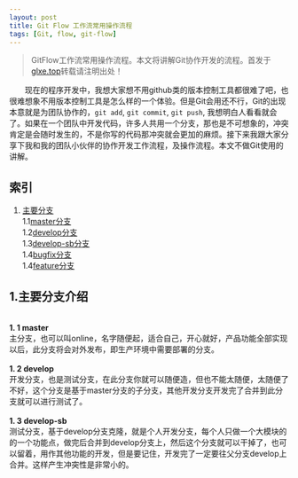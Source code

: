 ```yaml
---
layout: post
title: Git Flow 工作流常用操作流程
tags: [Git, flow, git-flow]
---
```




>GitFlow工作流常用操作流程。本文将讲解Git协作开发的流程。首发于[glxe.top](//glxe.top/2018/06/21/Git-Flow.html)转载请注明出处！

　　现在的程序开发中，我想大家想不用github类的版本控制工具都很难了吧，也很难想象不用版本控制工具是怎么样的一个体验。但是Git会用还不行，Git的出现本意就是为团队协作的，```git add```, ```git commit```, ```git push```, 我想明白人看看就会了。如果在一个团队中开发代码，许多人共用一个分支，那也是不可想象的，冲突肯定是会随时发生的，不是你写的代码那冲突就会更加的麻烦。接下来我跟大家分享下我和我的团队小伙伴的协作开发工作流程，及操作流程。本文不做Git使用的讲解。  

## 索引  
1. <a href="#master-branch">主要分支</a>  
1.1<a href="#master">master分支</a>  
1.2<a href="#develop">develop分支</a>  
1.3<a href="#develop-sb">develop-sb分支</a>      
1.4<a href="#bugfix">bugfix分支</a>    
1.4<a href="#feature">feature分支</a>   


<a name="master-branch"></a>
## 1.主要分支介绍  
<a name="master"></a>  
**1. 1 master**  
主分支，也可以叫online，名字随便起，适合自己，开心就好，产品功能全部实现以后，此分支将会对外发布，即生产环境中需要部署的分支。  
<a name="develop"></a>  
**1. 2 develop**  
开发分支，也是测试分支，在此分支你就可以随便造，但也不能太随便，太随便了不好，这个分支是基于master分支的子分支，其他开发分支开发完了合并到此分支就可以进行测试了。  
<a name="develop-sb"></a>  
**1. 3 develop-sb**  
测试分支，基于develop分支克隆，就是个人开发分支，每个人只做一个大模块的的一个功能点，做完后合并到develop分支上，然后这个分支就可以干掉了，也可以留着，用作其他功能的开发，但是要记住，开发完了一定要往父分支develop上合并。这样产生冲突性是非常小的。

